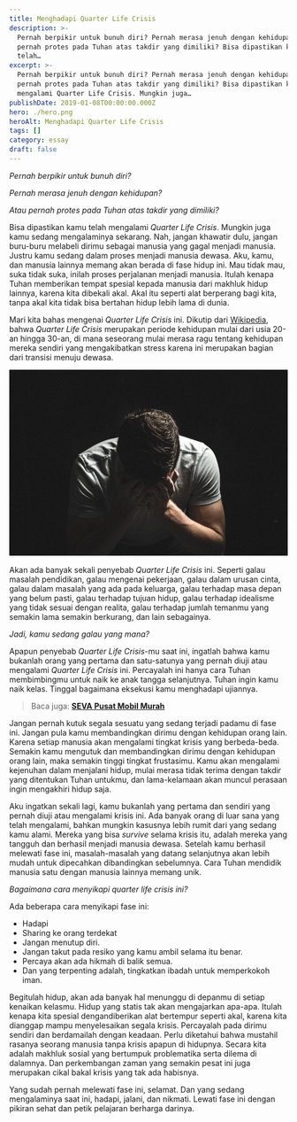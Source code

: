 ```yaml
---
title: Menghadapi Quarter Life Crisis
description: >-
  Pernah berpikir untuk bunuh diri? Pernah merasa jenuh dengan kehidupan? Atau
  pernah protes pada Tuhan atas takdir yang dimiliki? Bisa dipastikan kamu
  telah…
excerpt: >-
  Pernah berpikir untuk bunuh diri? Pernah merasa jenuh dengan kehidupan? Atau
  pernah protes pada Tuhan atas takdir yang dimiliki? Bisa dipastikan kamu telah
  mengalami Quarter Life Crisis. Mungkin juga…
publishDate: 2019-01-08T00:00:00.000Z
hero: ./hero.png
heroAlt: Menghadapi Quarter Life Crisis
tags: []
category: essay
draft: false
---
```


_Pernah berpikir untuk bunuh diri?_

_Pernah merasa jenuh dengan kehidupan?_

_Atau pernah protes pada Tuhan atas takdir yang dimiliki?_

Bisa dipastikan kamu telah mengalami _Quarter Life Crisis_. Mungkin juga kamu sedang mengalaminya sekarang. Nah, jangan khawatir dulu, jangan buru-buru melabeli dirimu sebagai manusia yang gagal menjadi manusia. Justru kamu sedang dalam proses menjadi manusia dewasa. Aku, kamu, dan manusia lainnya memang akan berada di fase hidup ini. Mau tidak mau, suka tidak suka, inilah proses perjalanan menjadi manusia. Itulah kenapa Tuhan memberikan tempat spesial kepada manusia dari makhluk hidup lainnya, karena kita dibekali akal. Akal itu seperti alat berperang bagi kita, tanpa akal kita tidak bisa bertahan hidup lebih lama di dunia.

Mari kita bahas mengenai _Quarter Life Crisis_ ini. Dikutip dari <a href="http://id.wikipedia.org/">Wikipedia</a>, bahwa _Quarter Life Crisis_ merupakan periode kehidupan mulai dari usia 20-an hingga 30-an, di mana seseorang mulai merasa ragu tentang kehidupan mereka sendiri yang mengakibatkan stress karena ini merupakan bagian dari transisi menuju dewasa.

![](./images/quater-life-crisis.jpg)

Akan ada banyak sekali penyebab _Quarter Life Crisis_ ini. Seperti galau masalah pendidikan, galau mengenai pekerjaan, galau dalam urusan cinta, galau dalam masalah yang ada pada keluarga, galau terhadap masa depan yang belum pasti, galau terhadap tujuan hidup, galau terhadap idealisme yang tidak sesuai dengan realita, galau terhadap jumlah temanmu yang semakin lama semakin berkurang, dan lain sebagainya.

_Jadi, kamu sedang galau yang mana?_

Apapun penyebab _Quarter Life Crisis_\-mu saat ini, ingatlah bahwa kamu bukanlah orang yang pertama dan satu-satunya yang pernah diuji atau mengalami _Quarter Life Crisis_ ini. Percayalah ini hanya cara Tuhan membimbingmu untuk naik ke anak tangga selanjutnya. Tuhan ingin kamu naik kelas. Tinggal bagaimana eksekusi kamu menghadapi ujiannya.

> Baca juga: **[SEVA Pusat Mobil Murah](/blog/seva-pusat-mobil-murah/)**

Jangan pernah kutuk segala sesuatu yang sedang terjadi padamu di fase ini. Jangan pula kamu membandingkan dirimu dengan kehidupan orang lain. Karena setiap manusia akan mengalami tingkat krisis yang berbeda-beda. Semakin kamu mengutuk dan membandingkan dirimu dengan kehidupan orang lain, maka semakin tinggi tingkat frustasimu. Kamu akan mengalami kejenuhan dalam menjalani hidup, mulai merasa tidak terima dengan takdir yang ditentukan Tuhan untukmu, dan lama-kelamaan akan muncul perasaan ingin mengakhiri hidup saja.

Aku ingatkan sekali lagi, kamu bukanlah yang pertama dan sendiri yang pernah diuji atau mengalami krisis ini. Ada banyak orang di luar sana yang telah mengalami, bahkan mungkin kasusnya lebih rumit dari yang sedang kamu alami. Mereka yang bisa _survive_ selama krisis itu, adalah mereka yang tangguh dan berhasil menjadi manusia dewasa. Setelah kamu berhasil melewati fase ini, masalah-masalah yang datang selanjutnya akan lebih mudah untuk dipecahkan dibandingkan sebelumnya. Cara Tuhan mendidik manusia satu dengan manusia lainnya memang unik.

_Bagaimana cara menyikapi quarter life crisis ini?_

Ada beberapa cara menyikapi fase ini:

- Hadapi
- Sharing ke orang terdekat
- Jangan menutup diri.
- Jangan takut pada resiko yang kamu ambil selama itu benar.
- Percaya akan ada hikmah di balik semua.
- Dan yang terpenting adalah, tingkatkan ibadah untuk memperkokoh iman.

Begitulah hidup, akan ada banyak hal menunggu di depanmu di setiap kenaikan kelasmu. Hidup yang statis tak akan mengajarkan apa-apa. Itulah kenapa kita spesial dengandiberikan alat bertempur seperti akal, karena kita dianggap mampu menyelesaikan segala krisis. Percayalah pada dirimu sendiri dan berdamailah dengan keadaan. Perlu diketahui bahwa mustahil rasanya seorang manusia tanpa krisis apapun di hidupnya. Secara kita adalah makhluk sosial yang bertumpuk problematika serta dilema di dalamnya. Dan perkembangan zaman yang semakin pesat ini juga merupakan cikal bakal krisis yang tak ada habisnya.

Yang sudah pernah melewati fase ini, selamat. Dan yang sedang mengalaminya saat ini, hadapi, jalani, dan nikmati. Lewati fase ini dengan pikiran sehat dan petik pelajaran berharga darinya.
